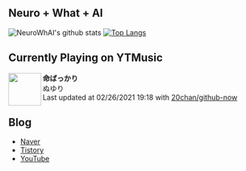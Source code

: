 ## Neuro + What + AI

![NeuroWhAI's github stats](https://github-readme-stats.vercel.app/api?username=neurowhai&count_private=true&show_icons=true)
[![Top Langs](https://github-readme-stats.vercel.app/api/top-langs/?username=neurowhai&layout=compact)](https://github.com/anuraghazra/github-readme-stats)

## Currently Playing on YTMusic

[<img align="left" height="65" src="https://lh3.googleusercontent.com/EQtCb9vSUJEIhvXIcwnWGUOmZQBY2ew1FFQV9SNOzg8l6KbuHAz72mrvTJlaQIThzvMrTzM6m9SArS0-">](https://music.youtube.com/channel/UCR3k7CGuSIU9DnzQQpJQl_w)

**命ばっかり**  
ぬゆり  
Last updated at 02/26/2021 19:18 with [20chan/github-now](https://github.com/20chan/github-now)

## Blog

- [Naver](http://blog.naver.com/neurowhai)
- [Tistory](http://neurowhai.tistory.com/)
- [YouTube](https://www.youtube.com/channel/UCB_v1xU6laBHOeH6z4L-Mtw)

